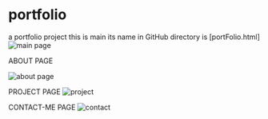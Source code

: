 # portfolio
a portfolio project
this is main its name in GitHub directory is [portFolio.html]
![main page](https://github.com/bikhra1/portfolio/assets/144667797/40d99846-65b8-44a4-b880-8d41c66825db)


ABOUT PAGE

![about page](https://github.com/bikhra1/portfolio/assets/144667797/ab89cef6-fb25-4544-9659-e8f3bfb4012c)


PROJECT PAGE
![project](https://github.com/bikhra1/portfolio/assets/144667797/a7fda7f0-2e99-44ad-bf0f-5cdb3c1acf6c)



CONTACT-ME PAGE
![contact](https://github.com/bikhra1/portfolio/assets/144667797/6064bb01-2413-4d71-a9a5-3cb2d2a237f2)

